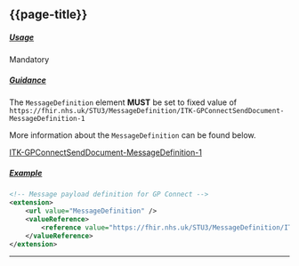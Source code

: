 ## {{page-title}}

<h5><ins>Usage</ins></h5>

<span class="mro-circle mandatory" title="Mandatory"></span> Mandatory


<h5><ins>Guidance</ins></h5>

The `MessageDefinition` element **MUST** be set to fixed value of `https://fhir.nhs.uk/STU3/MessageDefinition/ITK-GPConnectSendDocument-MessageDefinition-1`

More information about the `MessageDefinition` can be found below.

[ITK-GPConnectSendDocument-MessageDefinition-1](https://fhir.nhs.uk/STU3/MessageDefinition/ITK-GPConnectSendDocument-MessageDefinition-1)




<h5><ins>Example</ins></h5>

```xml
<!-- Message payload definition for GP Connect -->
<extension>
    <url value="MessageDefinition" />
    <valueReference>
        <reference value="https://fhir.nhs.uk/STU3/MessageDefinition/ITK-GPConnectSendDocument-MessageDefinition-1" />
    </valueReference>
</extension>
```

---